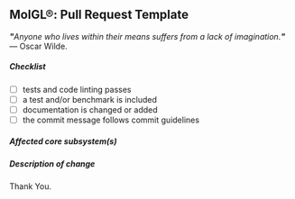 <!--
Thank you for submitting a pull request to MolGL®.
Before you submit, please review below requirements and walk through the checklist.
You can 'tick' a box by using the letter "x": [x].

Run the test suite by invoking: `grunt test`.

If this aims to fix a regression or you’re adding a feature, make sure you also
write a test. Finally – if possible – a benchmark that quantifies your changes.

Finally, read through our contributors guide and make adjustments as necessary:
https://github.com/MolGL/MolGL/blob/master/CONTRIBUTING.md
-->
## MolGL®: Pull Request Template
<i><b>"</b>Anyone who lives within their means suffers from a lack of imagination.<b>"</b></i> — Oscar Wilde.
##### Checklist

<!-- remove lines that do not apply to you. -->

- [ ] tests and code linting passes
- [ ] a test and/or benchmark is included
- [ ] documentation is changed or added
- [ ] the commit message follows commit guidelines

##### Affected core subsystem(s)

<!-- provide affected core subsystem(s) (like Database, Grammar, Lexer, Parser, Helper etc.) -->

##### Description of change
Thank You.
<!-- provide a description of the change below this comment. -->
